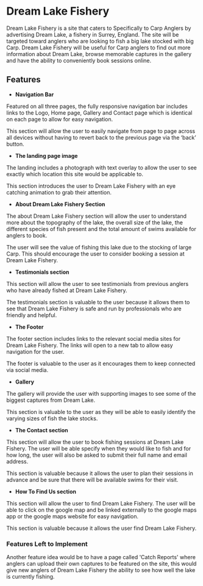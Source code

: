 # Dream Lake Fishery

Dream Lake Fishery is a site that caters to Specifically to Carp Anglers by advertising Dream Lake, a fishery in Surrey, England. The site will be targeted toward anglers who are looking to fish a big lake stocked with big Carp. Dream Lake Fishery will be useful for Carp anglers to find out more information about Dream Lake, browse memorable captures in the gallery and have the ability to conveniently book sessions online.

## Features

- __Navigation Bar__

Featured on all three pages, the fully responsive navigation bar includes links to the Logo, Home page, Gallery and Contact page which is identical on each page to allow for easy navigation.

This section will allow the user to easily navigate from page to page across all devices without having to revert back to the previous page via the ‘back’ button.

- __The landing page image__

The landing includes a photograph with text overlay to allow the user to see exactly which location this site would be applicable to.

This section introduces the user to Dream Lake Fishery with an eye catching animation to grab their attention.

- __About Dream Lake Fishery Section__

The about Dream Lake Fishery section will allow the user to understand more about the topography of the lake, the overall size of the lake, the different species of fish present and the total amount of swims available for anglers to book.

The user will see the value of fishing this lake due to the stocking of large Carp. This should encourage the user to consider booking a session at Dream Lake Fishery.

- __Testimonials section__

This section will allow the user to see testimonials from previous anglers who have already fished at Dream Lake Fishery.

The testimonials section is valuable to the user because it allows them to see that Dream Lake Fishery is safe and run by professionals who are friendly and helpful.

- __The Footer__

The footer section includes links to the relevant social media sites for Dream Lake Fishery. The links will open to a new tab to allow easy navigation for the user.

The footer is valuable to the user as it encourages them to keep connected via social media.

- __Gallery__

The gallery will provide the user with supporting images to see some of the biggest captures from Dream Lake.

This section is valuable to the user as they will be able to easily identify the varying sizes of fish the lake stocks.

- __The Contact section__

This section will allow the user to book fishing sessions at Dream Lake Fishery. The user will be able specify when they would like to fish and for how long, the user will also be asked to submit their full name and email address.

This section is valuable because it allows the user to plan their sessions in advance and be sure that there will be available swims for their visit.

- __How To Find Us section__

This section will allow the user to find Dream Lake Fishery. The user will be able to click on the google map and be linked externally to the google maps app or the google maps website for easy navigation.

This section is valuable because it allows the user find Dream Lake Fishery.

### Features Left to Implement

Another feature idea would be to have a page called 'Catch Reports' where anglers can upload their own captures to be featured on the site, this would give new anglers of Dream Lake Fishery the ability to see how well the lake is currently fishing.
